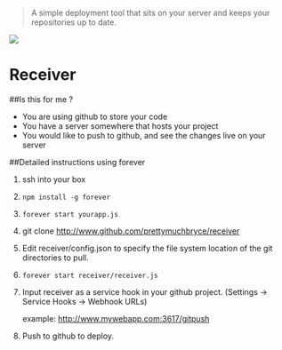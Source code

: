 > A simple deployment tool that sits on your server and keeps your repositories up to date.


![](http://i.imgur.com/3D1ou4b.jpg)

# Receiver

##Is this for me ?
- You are using github to store your code
- You have a server somewhere that hosts your project
- You would like to push to github, and see the changes live on your server

##Detailed instructions using forever

1. ssh into your box

2. `npm install -g forever`

3. `forever start yourapp.js`

4. git clone http://www.github.com/prettymuchbryce/receiver

5. Edit receiver/config.json to specify the file system location of the git directories to pull.

6. `forever start receiver/receiver.js`


7. Input receiver as a service hook in your github project. (Settings -> Service Hooks -> Webhook URLs)

	example: http://www.mywebapp.com:3617/gitpush


8. Push to github to deploy.
